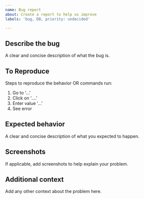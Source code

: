 ```yaml
---
name: Bug report
about: Create a report to help us improve
labels: 'bug, DB, priority: undecided'

---
```


## Describe the bug
A clear and concise description of what the bug is.

## To Reproduce
Steps to reproduce the behavior OR commands run:
1. Go to '...'
2. Click on '....'
3. Enter value '...'
4. See error

## Expected behavior
A clear and concise description of what you expected to happen.

## Screenshots
If applicable, add screenshots to help explain your problem.

## Additional context
Add any other context about the problem here.
